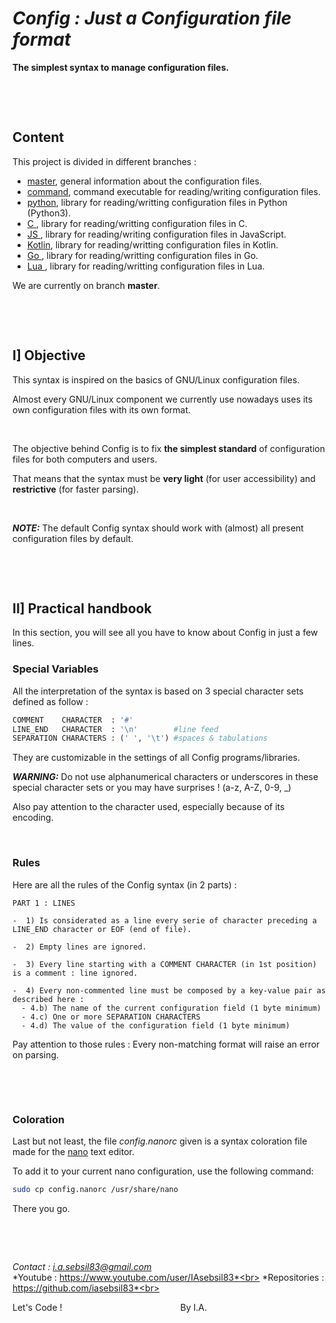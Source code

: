 # ***Config : Just a Configuration file format***

**The simplest syntax to manage configuration files.**

&nbsp;

&nbsp;



## Content

This project is divided in different branches :
- [master](https://github.com/iasebsil83/config), general information about the configuration files.
- [command](https://github.com/iasebsil83/config/tree/command), command executable for reading/writing configuration files.
- [python](https://github.com/iasebsil83/config/tree/python), library for reading/writting configuration files in Python (Python3).
- [C     ](https://github.com/iasebsil83/config/tree/c), library for reading/writting configuration files in C.
- [JS    ](https://github.com/iasebsil83/config/tree/javascript), library for reading/writing configuration files in JavaScript.
- [Kotlin](https://github.com/iasebsil83/config/tree/kotlin), library for reading/writting configuration files in Kotlin.
- [Go    ](https://github.com/iasebsil83/config/tree/go), library for reading/writting configuration files in Go.
- [Lua   ](https://github.com/iasebsil83/config/tree/lua), library for reading/writting configuration files in Lua.

We are currently on branch **master**.

&nbsp;

&nbsp;



## I] Objective

This syntax is inspired on the basics of GNU/Linux configuration files.

Almost every GNU/Linux component we currently use nowadays uses its own configuration files with its own format.

&nbsp;

The objective behind Config is to fix **the simplest standard** of configuration files for both computers and users.

That means that the syntax must be **very light** (for user accessibility) and **restrictive** (for faster parsing).

&nbsp;

***NOTE:*** The default Config syntax should work with (almost) all present configuration files by default.

&nbsp;

&nbsp;



## II] Practical handbook

In this section, you will see all you have to know about Config in just a few lines.

### Special Variables

All the interpretation of the syntax is based on 3 special character sets defined as follow :
```python
COMMENT    CHARACTER  : '#'
LINE_END   CHARACTER  : '\n'        #line feed
SEPARATION CHARACTERS : (' ', '\t') #spaces & tabulations
```
They are customizable in the settings of all Config programs/libraries.

***WARNING:*** Do not use alphanumerical characters or underscores in these special character sets or you may have surprises ! (a-z, A-Z, 0-9, _)

Also pay attention to the character used, especially because of its encoding.

&nbsp;

### Rules

Here are all the rules of the Config syntax (in 2 parts) :

```
PART 1 : LINES

-  1) Is considerated as a line every serie of character preceding a LINE_END character or EOF (end of file).

-  2) Empty lines are ignored.

-  3) Every line starting with a COMMENT CHARACTER (in 1st position) is a comment : line ignored.

-  4) Every non-commented line must be composed by a key-value pair as described here :
  - 4.b) The name of the current configuration field (1 byte minimum)
  - 4.c) One or more SEPARATION CHARACTERS
  - 4.d) The value of the configuration field (1 byte minimum)
```

Pay attention to those rules : Every non-matching format will raise an error on parsing.

&nbsp;

&nbsp;

### Coloration

Last but not least, the file *config.nanorc* given is a syntax coloration file made for the [nano](https://www.nano-editor.org/) text editor.

To add it to your current nano configuration, use the following command:
```bash
sudo cp config.nanorc /usr/share/nano
```
There you go.

&nbsp;

&nbsp;


*Contact      : i.a.sebsil83@gmail.com*<br>
*Youtube      : https://www.youtube.com/user/IAsebsil83*<br>
*Repositories : https://github.com/iasebsil83*<br>

Let's Code ! &nbsp;&nbsp;&nbsp;&nbsp;&nbsp;&nbsp;&nbsp;
&nbsp;&nbsp;&nbsp;&nbsp;&nbsp;&nbsp;&nbsp;&nbsp;&nbsp;
&nbsp;&nbsp;&nbsp;&nbsp;&nbsp;&nbsp;&nbsp;&nbsp;&nbsp;
&nbsp;&nbsp;&nbsp;&nbsp;&nbsp;&nbsp;&nbsp;&nbsp;&nbsp;
&nbsp;&nbsp;&nbsp;&nbsp;&nbsp;&nbsp;&nbsp;&nbsp;&nbsp;By I.A.
